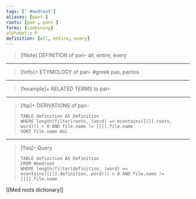 ```yaml
---
tags: [" #medroot"]
aliases: [pant-]
roots: [pan-, pant-]
forms: [combining]
alphabet:: P
definition: [all, entire, every]
---
```

>[!Note] DEFINITION of pan-
>all, entire, every
_____
>[!info]+ ETYMOLOGY of pan-
>#greek pas, pantos
_____
>[!example]+ RELATED TERMS to pan-
>
_____
>[!tip]+ DERIVATIONS of pan-
>```dataview
>TABLE definition AS Definition 
>WHERE length(filter(roots, (word) => econtains([[]].roots, word))) > 0 AND file.name != [[]].file.name
>SORT file.name ASC
>```
___
>[!faq]- Query
>```dataview
>TABLE definition AS Definition
>FROM #medroot
>WHERE length(filter(definition, (word) => econtains([[]].definition, word))) > 0 AND file.name != [[]].file.name
>```

[[Med roots dictionary]]